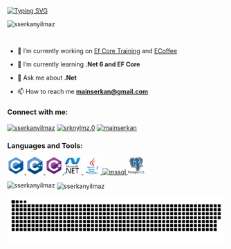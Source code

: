 [![Typing SVG](https://readme-typing-svg.herokuapp.com?font=Fira+Code&weight=700&size=80&duration=3500&pause=500&color=32CD32&center=true&vCenter=true&multiline=true&width=1200&height=300&lines=Hi+%2C+I'm+Serkan+Y%C4%B1lmaz;Junior+Backend+Developer)](https://git.io/typing-svg)

<p align="left"> <img src="https://komarev.com/ghpvc/?username=sserkanyilmaz&label=Profile%20views&color=0e75b6&style=flat" alt="sserkanyilmaz" /> </p>

<p align="left"> <a href="https://twitter.com/" target="blank"><img src="https://img.shields.io/twitter/follow/?logo=twitter&style=for-the-badge" alt="" /></a> </p>

- 🔭 I’m currently working on [Ef Core Training](https://github.com/sserkanyilmaz/EFCoreTraining) and [ECoffee](https://github.com/sserkanyilmaz/ECoffee)

- 🌱 I’m currently learning **.Net 6 and EF Core**

- 💬 Ask me about **.Net**

- 📫 How to reach me **mainserkan@gmail.com**

<h3 align="left">Connect with me:</h3>
<p align="left">
<a href="https://linkedin.com/in/sserkanyilmaz" target="blank"><img align="center" src="https://raw.githubusercontent.com/rahuldkjain/github-profile-readme-generator/master/src/images/icons/Social/linked-in-alt.svg" alt="sserkanyilmaz" height="30" width="40" /></a>
<a href="https://instagram.com/srknylmz.0" target="blank"><img align="center" src="https://raw.githubusercontent.com/rahuldkjain/github-profile-readme-generator/master/src/images/icons/Social/instagram.svg" alt="srknylmz.0" height="30" width="40" /></a>
<a href="https://www.hackerrank.com/mainserkan" target="blank"><img align="center" src="https://raw.githubusercontent.com/rahuldkjain/github-profile-readme-generator/master/src/images/icons/Social/hackerrank.svg" alt="mainserkan" height="30" width="40" /></a>
</p>

<h3 align="left">Languages and Tools:</h3>
<p align="left"> <a href="https://www.cprogramming.com/" target="_blank" rel="noreferrer"> <img src="https://raw.githubusercontent.com/devicons/devicon/master/icons/c/c-original.svg" alt="c" width="40" height="40"/> </a> <a href="https://www.w3schools.com/cpp/" target="_blank" rel="noreferrer"> <img src="https://raw.githubusercontent.com/devicons/devicon/master/icons/cplusplus/cplusplus-original.svg" alt="cplusplus" width="40" height="40"/> </a> <a href="https://www.w3schools.com/cs/" target="_blank" rel="noreferrer"> <img src="https://raw.githubusercontent.com/devicons/devicon/master/icons/csharp/csharp-original.svg" alt="csharp" width="40" height="40"/> </a> <a href="https://dotnet.microsoft.com/" target="_blank" rel="noreferrer"> <img src="https://raw.githubusercontent.com/devicons/devicon/master/icons/dot-net/dot-net-original-wordmark.svg" alt="dotnet" width="40" height="40"/> </a> <a href="https://www.java.com" target="_blank" rel="noreferrer"> <img src="https://raw.githubusercontent.com/devicons/devicon/master/icons/java/java-original.svg" alt="java" width="40" height="40"/> </a> <a href="https://www.microsoft.com/en-us/sql-server" target="_blank" rel="noreferrer"> <img src="https://www.svgrepo.com/show/303229/microsoft-sql-server-logo.svg" alt="mssql" width="40" height="40"/> </a> <a href="https://www.postgresql.org" target="_blank" rel="noreferrer"> <img src="https://raw.githubusercontent.com/devicons/devicon/master/icons/postgresql/postgresql-original-wordmark.svg" alt="postgresql" width="40" height="40"/> </a> </p>

<p><img align="left" src="https://github-readme-stats.vercel.app/api/top-langs?username=sserkanyilmaz&show_icons=true&locale=en&layout=compact" alt="sserkanyilmaz" /></p>

<p>&nbsp;<img align="center" src="https://github-readme-stats.vercel.app/api?username=sserkanyilmaz&show_icons=true&locale=en" alt="sserkanyilmaz" /></p

![snake gif](https://github.com/sserkanyilmaz/sserkanyilmaz/blob/output/github-contribution-grid-snake-dark.svg)
